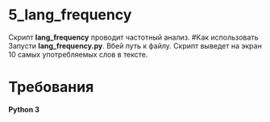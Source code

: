 # 5_lang_frequency
Скрипт **lang_frequency** проводит частотный анализ.
#Как использовать
Запусти **lang_frequency.py**. Вбей путь к файлу. 
Скрипт выведет на экран 10 самых употребляемых слов в тексте.
# Требования
**Python 3**
